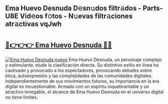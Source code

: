 ## Ema Huevo Desnuda D𝚎sn𝚞dos filtr𝚊dos - Parts-U8E Vid𝚎os f𝚘tos - N𝚞evas filtr𝚊ciones atr𝚊ctivas vqJwh

# <h2><a href="http://mb485o.tromn.icu/?c=Ema+Huevo+Desnuda">🔗👉👉👉 Ema Huevo Desnuda 🔗🔗</a></h2>

[![Ema Huevo Desnuda nuevo](https://i.imgur.com/pEAQMta.gif)](http://mb485o.tromn.icu/?c=Ema+Huevo+Desnuda)
Ema Huevo Desnuda, un personaje complejo y estimulante, elude la clasificación directa. Su distintivo estilo en línea ha cautivado y provocado a los espectadores, provocando debates sobre ética, autoexpresión y las complejidades de las comunidades digitales. Independientemente de sus movimientos futuros, su importancia en la era digital es incuestionable. Armado con un espíritu inquebrantable y un atractivo innegable, el alcance de Ema Huevo Desnuda en el universo digital no tiene límites.
